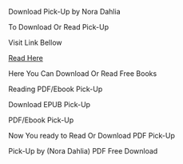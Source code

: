 Download Pick-Up by Nora Dahlia

To Download Or Read Pick-Up

Visit Link Bellow

[Read Here](https://mobionlines.web.app/allude/207298319-pick-up)

Here You Can Download Or Read Free Books

Reading PDF/Ebook Pick-Up

Download EPUB Pick-Up

PDF/Ebook Pick-Up

Now You ready to Read Or Download PDF Pick-Up

Pick-Up by (Nora Dahlia) PDF Free Download

